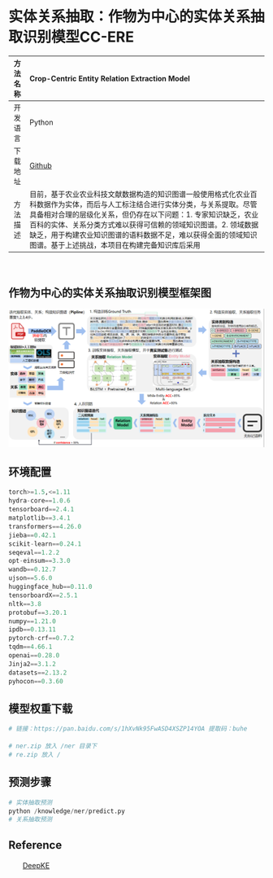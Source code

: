 # 实体关系抽取：作物为中心的实体关系抽取识别模型CC-ERE

| 方法名称 | Crop-Centric Entity Relation Extraction Model                                                                                                                                                                                                                                                                                                                                      |
| :------: | :--------------------------------------------------------------------------------------------------------------------------------------------------------------------------------------------------------------------------------------------------------------------------------------------------------------------------------------------------------------------------------- |
| 开发语言 | Python                                                                                                                                                                                                                                                                                                                                                                             |
| 下载地址 | [Github](https://github.com/njustkmg/National-Key-RD-Program-of-China/tree/main)                                                                                                                                                                                                                                                                                                      |
| 方法描述 | 目前，基于农业农业科技文献数据构造的知识图谱一般使用格式化农业百科数据作为实体，而后与人工标注结合进行实体分类，与关系提取。尽管具备相对合理的层级化关系，但仍存在以下问题：1. 专家知识缺乏，农业百科的实体、关系分类方式难以获得可信赖的领域知识图谱。2. 领域数据缺乏，用于构建农业知识图谱的语料数据不足，难以获得全面的领域知识图谱。基于上述挑战，本项目在构建完备知识库后采用 |

　　‍

## 作物为中心的实体关系抽取识别模型框架图

![image](assets/image-20241128201651-14ucm89.png)

## 环境配置

```python
torch>=1.5,<=1.11
hydra-core==1.0.6
tensorboard==2.4.1
matplotlib==3.4.1
transformers==4.26.0
jieba==0.42.1
scikit-learn==0.24.1
seqeval==1.2.2
opt-einsum==3.3.0
wandb==0.12.7
ujson==5.6.0
huggingface_hub==0.11.0
tensorboardX==2.5.1
nltk==3.8
protobuf==3.20.1
numpy==1.21.0
ipdb==0.13.11
pytorch-crf==0.7.2
tqdm==4.66.1
openai==0.28.0
Jinja2==3.1.2
datasets==2.13.2
pyhocon==0.3.60
```

## 模型权重下载

```python
# 链接：https://pan.baidu.com/s/1hXvNk95FwASD4XSZP14YOA 提取码：buhe

# ner.zip 放入 /ner 目录下
# re.zip 放入 /
```

## 预测步骤

```python
# 实体抽取预测
python /knowledge/ner/predict.py
# 关系抽取预测
```

## Reference

　　[DeepKE](https://github.com/zjunlp/DeepKE)
